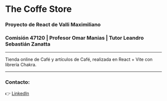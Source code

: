 # The Coffe Store #
### Proyecto de React de **Valli Maximiliano** ###
### Comisión 47120 | Profesor Omar Manias | Tutor Leandro Sebastián Zanatta ###

---
Tienda online de Café y artículos de Café, realizada en React + Vite con librería Chakra.

---
### Contacto: ###
👉 [LinkedIn](https://www.linkedin.com/in/maximilianovalli/)